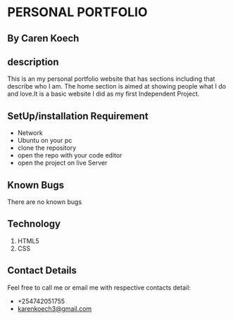 # PERSONAL PORTFOLIO
## By Caren Koech
## description
This is an my personal portfolio website that has sections including that describe who I am. The home section is aimed at showing people what I do and love.It is a basic website I did as my first Independent Project.
## SetUp/installation Requirement
* Network
* Ubuntu on your pc
* clone the repository
* open the repo with your code editor
* open the project on live Server
## Known Bugs
There are no known bugs
## Technology
1. HTML5
2. CSS
## Contact Details
Feel free to call me or email me with respective contacts detail:
* +254742051755
* karenkoech3@gmail.com
